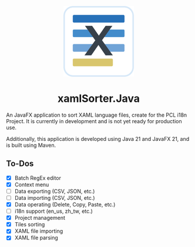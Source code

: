 <div align="middle">
  <img src="src/main/resources/icons/application/application-svg.svg" height="192"/>

# xamlSorter.Java
</div>

An JavaFX application to sort XAML language files, create for the PCL i18n Project. It is currently in development and is not yet ready for production use.

Additionally, this application is developed using Java 21 and JavaFX 21, and is built using Maven.

## To-Dos

- [x] Batch RegEx editor
- [x] Context menu
- [ ] Data exporting (CSV, JSON, etc.)
- [ ] Data importing (CSV, JSON, etc.)
- [x] Data operating (Delete, Copy, Paste, etc.)
- [ ] i18n support (en_us, zh_tw, etc.)
- [x] Project management
- [x] Tiles sorting
- [x] XAML file importing
- [x] XAML file parsing
